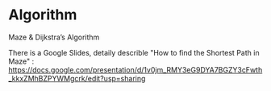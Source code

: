 # Algorithm
 Maze & Dijkstra’s Algorithm


There is a Google Slides, detaily describle "How to find the Shortest Path in Maze"   :    
      https://docs.google.com/presentation/d/1v0jm_RMY3eG9DYA7BGZY3cFwth_kkxZMhBZPYWMgcrk/edit?usp=sharing
